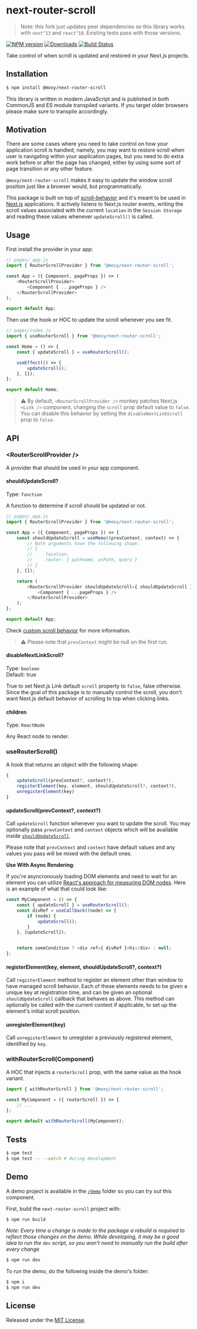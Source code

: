 # next-router-scroll

> Note: this fork just updates peer dependencies so this library works with `next^13` and `react^18`. Existing tests pass with those versions.

[![NPM version][npm-image]][npm-url] [![Downloads][downloads-image]][npm-url] [![Build Status][build-status-image]][build-status-url]

[npm-url]:https://npmjs.org/package/@moraleja39/next-router-scroll
[downloads-image]:https://img.shields.io/npm/dm/@moraleja39/next-router-scroll.svg
[npm-image]:https://img.shields.io/npm/v/@moraleja39/next-router-scroll.svg
[build-status-url]:https://github.com/moraleja39/next-router-scroll/actions
[build-status-image]:https://img.shields.io/github/actions/workflow/status/moraleja39/next-router-scroll/node-ci.yml?branch=master

Take control of when scroll is updated and restored in your Next.js projects.

## Installation

```sh
$ npm install @moxy/next-router-scroll
```

This library is written in modern JavaScript and is published in both CommonJS and ES module transpiled variants. If you target older browsers please make sure to transpile accordingly.

## Motivation

There are some cases where you need to take control on how your application scroll is handled; namely, you may want to restore scroll when user is navigating within your application pages, but you need to do extra work before or after the page has changed, either by using some sort of page transition or any other feature.

`@moxy/next-router-scroll` makes it easy to update the window scroll position just like a browser would, but programmatically.

This package is built on top of [scroll-behavior](https://www.npmjs.com/package/scroll-behavior) and it's meant to be used in [Next.js](https://nextjs.org/) applications. It actively listens to Next.js router events, writing the scroll values associated with the current `location` in the `Session Storage` and reading these values whenever `updateScroll()` is called.

## Usage

First install the provider in your app:

```js
// pages/_app.js
import { RouterScrollProvider } from '@moxy/next-router-scroll';

const App = ({ Component, pageProps }) => (
    <RouterScrollProvider>
        <Component { ...pageProps } />
    </RouterScrollProvider>
);

export default App;
```

Then use the hook or HOC to update the scroll whenever you see fit.

```js
// pages/index.js
import { useRouterScroll } from '@moxy/next-router-scroll';

const Home = () => {
    const { updateScroll } = useRouterScroll();

    useEffect(() => {
        updateScroll();
    }, []);
};

export default Home;
```

> ⚠️ By default, `<RouterScrollProvider />` monkey patches Next.js `<Link />` component, changing the `scroll` prop default value to `false`. You can disable this behavior by setting the `disableNextLinkScroll` prop to `false`.

## API

### &lt;RouterScrollProvider /&gt;

A provider that should be used in your app component.

#### shouldUpdateScroll?

Type: `function`

A function to determine if scroll should be updated or not.

```js
// pages/_app.js
import { RouterScrollProvider } from '@moxy/next-router-scroll';

const App = ({ Component, pageProps }) => {
    const shouldUpdateScroll = useMemo((prevContext, context) => {
        // Both arguments have the following shape:
        // {
        //     location,
        //     router: { pathname, asPath, query }
        // }
    }, []);

    return (
        <RouterScrollProvider shouldUpdateScroll={ shouldUpdateScroll }>
            <Component { ...pageProps } />
        </RouterScrollProvider>
    );
};

export default App;
```

Check [custom scroll behavior](https://github.com/taion/scroll-behavior#custom-scroll-behavior) for more information.

> ⚠️ Please note that `prevContext` might be null on the first run.

#### disableNextLinkScroll?

Type: `boolean`   
Default: true

True to set Next.js Link default `scroll` property to `false`, false otherwise. Since the goal of this package is to manually control the scroll, you don't want Next.js default behavior of scrolling to top when clicking links.

#### children

Type: `ReactNode`

Any React node to render.

### useRouterScroll()

A hook that returns an object with the following shape:

```js
{
    updateScroll(prevContext?, context?),
    registerElement(key, element, shouldUpdateScroll?, context?),
    unregisterElement(key)
}
```

#### updateScroll(prevContext?, context?)

Call `updateScroll` function whenever you want to update the scroll. You may optionally pass `prevContext` and `context` objects which will be available inside [`shouldUpdateScroll`](#shouldupdatescroll).

Please note that `prevContext` and `context` have default values and any values you pass will be mixed with the default ones.

**Use With Async Rendering**:

If you're asyncronously loading DOM elements and need to wait for an element you can utilize [React's approach for measuring DOM nodes](https://reactjs.org/docs/hooks-faq.html#how-can-i-measure-a-dom-node). Here is an example of what that could look like:

```js
const MyComponent = () => {
    const { updateScroll } = useRouterScroll();
    const divRef = useCallback((node) => {
        if (node) {
            updateScroll();
        }
    }, [updateScroll]);


    return someCondition ? <div ref={ divRef }>hi</div> : null;
};
```

#### registerElement(key, element, shouldUpdateScroll?, context?)

Call `registerElement` method to register an element other than window to have managed scroll behavior. Each of these elements needs to be given a unique key at registration time, and can be given an optional `shouldUpdateScroll` callback that behaves as above. This method can optionally be called with the current context if applicable, to set up the element's initial scroll position.

#### unregisterElement(key)

Call `unregisterElement` to unregister a previously registered element, identified by `key`.

### withRouterScroll(Component)

A HOC that injects a `routerScroll` prop, with the same value as the hook variant.

```js
import { withRouterScroll } from '@moxy/next-router-scroll';

const MyComponent = ({ routerScroll }) => {
    // ...
};

export default withRouterScroll(MyComponent);
```

## Tests

```sh
$ npm test
$ npm test -- --watch # during development
```

## Demo

A demo project is available in the [`/demo`](./demo) folder so you can try out this component.

First, build the `next-router-scroll` project with:

```sh
$ npm run build
```

*Note: Every time a change is made to the package a rebuild is required to reflect those changes on the demo. While developing, it may be a good idea to run the `dev` script, so you won't need to manually run the build after every change*

```sh
$ npm run dev
```

To run the demo, do the following inside the demo's folder:

```sh
$ npm i
$ npm run dev
```

## License

Released under the [MIT License](https://www.opensource.org/licenses/mit-license.php).
